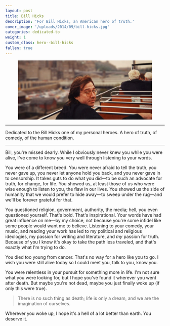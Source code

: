```yaml
---
layout: post
title: Bill Hicks
description: 'For Bill Hicks, an American hero of truth.'
cover_image: '/uploads/2014/09/bill-hicks.jpg'
categories: dedicated-to
weight: 1
custom_class: hero--bill-hicks
fallen: true
---
```

<figure>
  <img src="/uploads/2014/09/bill-hicks.png" alt="Bill">
</figure><hr class="hr--long"><p class="text--lead">Dedicated to the Bill Hicks one of my personal heroes. A hero of truth, of comedy, of the human condition.</p><hr class="hr--long">
Bill, you're missed dearly. While I obviously never knew you while you were alive, I've come to know you very well through listening to your words.

You were of a different breed. You were never afraid to tell the truth, you never gave up, you never let anyone hold you back, and you never gave in to censorship. It takes guts to do what you did—to be such an advocate for truth, for change, for life. You showed us, at least those of us who were wise enough to listen to you, the flaw in our lives. You showed us the side of humanity that we would prefer to hide away—to sweep under the rug—and we'll be forever grateful for that.

You questioned religion, government, authority, the media; hell, you even questioned yourself. That's bold. That's inspirational. Your words have had great influence on me—by my choice, not because you're some infidel like some people would want me to believe. Listening to your comedy, your music, and reading your work has led to my political and religious ideologies, my passion for writing and literature, and *my* passion for truth. Because of you I know it's okay to take the path less traveled, and that's exactly what I'm trying to do.

You died too young from cancer. That's no way for a hero like you to go. I wish you were still alive today so I could meet you, talk to you, know you.

You were relentless in your pursuit for something more in life. I'm not sure what you were looking for, but I hope you've found it wherever you went after death. But maybe you're not dead, maybe you just finally woke up (if only this were true).

> There is no such thing as death; life is only a dream, and we are the imagination of ourselves.

Wherever you woke up, I hope it's a hell of a lot better than earth. You deserve it.